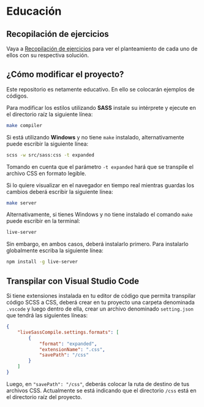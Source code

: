 # Educación

## Recopilación de ejercicios

Vaya a [Recopilación de ejercicios][1] para ver el planteamiento de cada uno de ellos con su respectiva solución.

[1]: docs "Ver la lista de ejercicios recopilados"

## ¿Cómo modificar el proyecto?

Este repositorio es netamente educativo. En ello se colocarán ejemplos de códigos.

Para modificar los estilos utilizando **SASS** instale su intérprete y ejecute en el directorio raíz la siguiente línea:

```bash
make compiler
```

Si está utilizando **Windows** y no tiene `make` instalado, alternativamente puede escribir la siguiente línea:

```bash
scss -w src/sass:css -t expanded
```

Tomando en cuenta que el parámetro `-t expanded` hará que se transpile el archivo CSS en formato legible.

Si lo quiere visualizar en el navegador en tiempo real mientras guardas los cambios deberá escribir la siguiente línea:

```bash
make server
```

Alternativamente, si tienes Windows y no tiene instalado el comando `make` puede escribir en la terminal:

```bash
live-server
```

Sin embargo, en ambos casos, deberá instalarlo primero. Para instalarlo globalmente escriba la siguiente línea:

```bash
npm install -g live-server
```

## Transpilar con Visual Studio Code

Si tiene extensiones instalada en tu editor de código que permita transpilar código SCSS a CSS, deberá crear en tu proyecto una carpeta denominada `.vscode` y luego dentro de ella, crear un archivo denominado `setting.json` que tendrá las siguientes líneas:

```json
{
    "liveSassCompile.settings.formats": [
        {
            "format": "expanded",
            "extensionName": ".css",
            "savePath": "/css"
        }
    ]
}
```

Luego, en `"savePath": "/css"`, deberás colocar la ruta de destino de tus archivos CSS. Actualmente se está indicando que el directorio `/css` está en el directorio raíz del proyecto.
